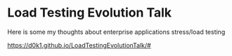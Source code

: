 # Load Testing Evolution Talk

Here is some my thoughts about enterprise applications stress/load testing

https://d0k1.github.io/LoadTestingEvolutionTalk/#